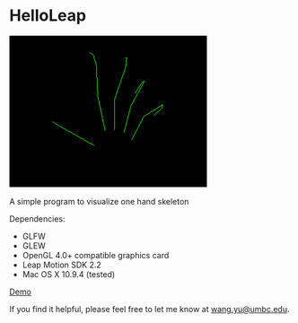 HelloLeap
=========

![alt tag](icon.png)

A simple program to visualize one hand skeleton

Dependencies:
  * GLFW
  * GLEW
  * OpenGL 4.0+ compatible graphics card  
  * Leap Motion SDK 2.2
  * Mac OS X 10.9.4 (tested)

[Demo](http://youtu.be/NZuJxayxJvY)

If you find it helpful, please feel free to let me know at wang.yu@umbc.edu.
